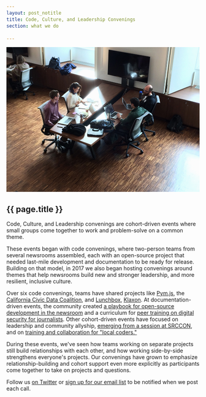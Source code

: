 ```yaml
---
layout: post_notitle
title: Code, Culture, and Leadership Convenings
section: what we do

---
```

<img src="/media/img/codeconveningnyc.jpg" class="topline">
<h2>{{ page.title }}</h2>
<p class="bodybig">Code, Culture, and Leadership convenings are cohort-driven events where small groups come together to work and problem-solve on a common theme.</p>

These events began with code convenings, where two-person teams from several newsrooms assembled, each with an open-source project that needed last-mile development and documentation to be ready for release. Building on that model, in 2017 we also began hosting convenings around themes that help newsrooms build new and stronger leadership, and more resilient, inclusive culture.

Over six code convenings, teams have shared projects like [Pym.js](https://source.opennews.org/en-US/articles/introducing-pym/), the [California Civic Data Coalition](https://source.opennews.org/en-US/articles/introducing-california-civic-data-coalition/), and [Lunchbox](https://source.opennews.org/en-US/articles/introducing-lunchbox/), [Klaxon](https://source.opennews.org/en-US/articles/when-bots-get-together-part-1/). At documentation-driven events, the community created [a playbook for open-source development in the newsroom](https://source.opennews.org/articles/introducing-field-guide-open-source-newsroom/) and a curriculum for [peer training on digital security for journalists](https://source.opennews.org/articles/introducing-field-guide-security-newsroom/). Other cohort-driven events have focused on leadership and community allyship, [emerging from a session at SRCCON](https://source.opennews.org/articles/aim-misbehave-allies-and-privileges-media-creation/), and on [training and collaboration for "local coders."](https://opennews.org/blog/local-coders-convening/)

During these events, we've seen how teams working on separate projects still build relationships with each other, and how working side-by-side strengthens everyone's projects. Our convenings have grown to emphasize relationship-building and cohort support even more explicitly as participants come together to take on projects and questions.

Follow us [on Twitter](https://twitter.com/opennews) or [sign up for our email list](http://eepurl.com/czSVTL) to be notified when we post each call.
